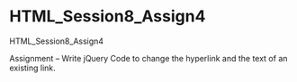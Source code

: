# HTML_Session8_Assign4
HTML_Session8_Assign4

Assignment – Write jQuery Code to change the hyperlink and the text of an existing link.
